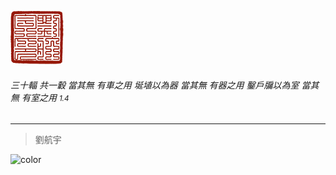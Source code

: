 <!-- _coverpage.md -->

![logo](MAINPICS/yinzhang.png)

###### 三十輻 共一轂 當其無 有車之用 埏埴以為器 當其無 有器之用 鑿戶牖以為室 當其無 有室之用 <small>1.4</small>
___
<!-- # Biblioteca of Liu Hang Yu <small>1.4</small> -->

> 劉航宇

![color](#f0f0f0)


